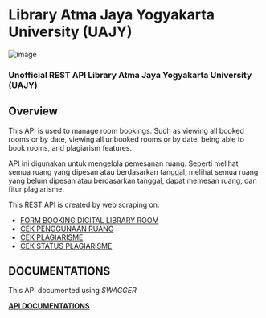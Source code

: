 # Library Atma Jaya Yogyakarta University (UAJY)

![image](https://github.com/Xractz/lib-uajy/assets/48348791/3adaf772-be9a-4db2-a6f5-ce130c574f9d)

### Unofficial REST API Library Atma Jaya Yogyakarta University (UAJY)

## Overview

This API is used to manage room bookings. Such as viewing all booked rooms or by date, viewing all unbooked rooms or by date, being able to book rooms, and plagiarism features.

API ini digunakan untuk mengelola pemesanan ruang. Seperti melihat semua ruang yang dipesan atau berdasarkan tanggal, melihat semua ruang yang belum dipesan atau berdasarkan tanggal, dapat memesan ruang, dan fitur plagiarisme.

This REST API is created by web scraping on:

- [FORM BOOKING DIGITAL LIBRARY ROOM](http://form.lib.uajy.ac.id/booking/default.aspx)
- [CEK PENGGUNAAN RUANG](http://form.lib.uajy.ac.id/booking/CekJadwal.aspx)
- [CEK PLAGIARISME](http://form.lib.uajy.ac.id/plagiarisme/)
- [CEK STATUS PLAGIARISME](http://form.lib.uajy.ac.id/plagiarisme/status.aspx)

## DOCUMENTATIONS
This API documented using *SWAGGER*

**[API DOCUMENTATIONS](https://lib-uajy.vercel.app/)**
